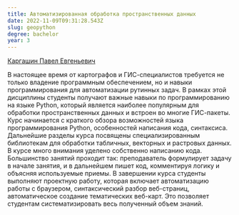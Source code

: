 ```yaml
---
title: Автоматизированная обработка пространственных данных
date: 2022-11-09T09:31:28.543Z
slug: geopython
degree: bachelor
year: 3
---
```


[Каргашин Павел Евгеньевич](./people/kargashin)

В настоящее время от картографов и ГИС-специалистов требуется не только владение программным обеспечением, но и навыки программирования для автоматизации рутинных задач. В рамках этой дисциплины студенты получают важные навыки по программированию на языке Python, который является наиболее популярным для обработки пространственных данных и встроен во многие ГИС-пакеты.</div>
Курс начинается с краткого обзора возможностей языка программирования Python, особенностей написания кода, синтаксиса. Дальнейшие разделы курса посвящены специализированным библиотекам для обработки табличных, векторных и растровых данных.
В курсе много внимания уделено собственно написанию кода. Большинство занятий проходит так: преподаватель формулирует задачу в начале занятия, и в дальнейшем пишет код, комментируя логику и объясняя используемые приемы.
В завершении курса студенты выполняют проектную работу, которая включает автоматизацию работы с браузером, синтаксический разбор веб-страниц, автоматическое создание тематических веб-карт. Это позволяет студентам систематизировать весь полученный объем знаний.</div>
